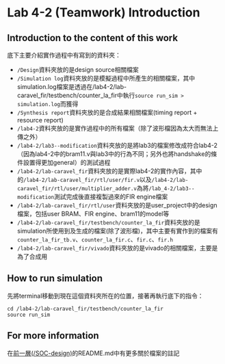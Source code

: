 # Lab 4-2 (Teamwork) Introduction

##  Introduction to the content of this work
底下主要介紹實作過程中有寫到的資料夾：
- `/Design`資料夾放的是design source相關檔案
- `/Simulation log`資料夾放的是模擬過程中所產生的相關檔案，其中simulation.log檔案是透過在/lab4-2/lab-caravel_fir/testbench/counter_la_fir中執行`source run_sim > simulation.log`而獲得
- `/Synthesis report`資料夾放的是合成結果相關檔案(timing report + resource report)
- `/lab4-2`資料夾放的是實作過程中的所有檔案（除了波形檔因為太大而無法上傳之外）
- `/lab4-2/lab3--modification`資料夾放的是將lab3的檔案修改成符合lab4-2（因為lab4-2中的bram11.v與lab3中的行為不同；另外也將handshake的條件設置得更加general）的測試過程
- `/lab4-2/lab-caravel_fir`資料夾放的是實際lab4-2的實作內容，其中的`/lab4-2/lab-caravel_fir/rtl/user/fir.v`以及`/lab4-2/lab-caravel_fir/rtl/user/multiplier_adder.v`為將`/lab_4-2/lab3--modification`測試完成後直接複製過來的FIR engine檔案
- `/lab4-2/lab-caravel_fir/rtl/user`資料夾放的是user_project中的design檔案，包括user BRAM、FIR engine、bram11的model等
- `/lab4-2/lab-caravel_fir/testbench/counter_la_fir`資料夾放的是simulation所使用到及生成的檔案(除了波形檔)，其中主要有實作到的檔案有`counter_la_fir_tb.v`、`counter_la_fir.c`、`fir.c`、`fir.h`
- `/lab4-2/lab-caravel_fir/vivado`資料夾放的是vivado的相關檔案，主要是為了合成用

## How to run simulation
先將terminal移動到現在這個資料夾所在的位置，接著再執行底下的指令：
```
cd /lab4-2/lab-caravel_fir/testbench/counter_la_fir
source run_sim
```

## For more information
在[前一層(/SOC-design)](https://github.com/whywhytellmewhy/SOC-design)的README.md中有更多關於檔案的註記


